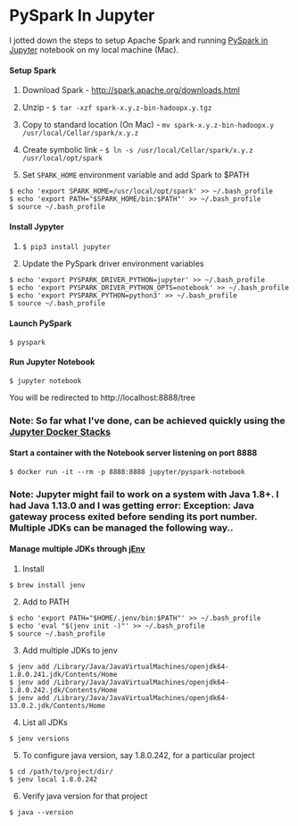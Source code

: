 # PySpark In Jupyter

I jotted down the steps to setup Apache Spark and running [PySpark in Jupyter](https://towardsdatascience.com/how-to-use-pyspark-on-your-computer-9c7180075617) notebook on my local machine (Mac).

#### Setup Spark
1. Download Spark - http://spark.apache.org/downloads.html

1. Unzip - `$ tar -xzf spark-x.y.z-bin-hadoopx.y.tgz`

1. Copy to standard location (On Mac) - `mv spark-x.y.z-bin-hadoopx.y /usr/local/Cellar/spark/x.y.z`

1. Create symbolic link - `$ ln -s /usr/local/Cellar/spark/x.y.z /usr/local/opt/spark`

1. Set `SPARK_HOME` environment variable and add Spark to $PATH
```shell script
$ echo 'export SPARK_HOME=/usr/local/opt/spark' >> ~/.bash_profile
$ echo 'export PATH="$SPARK_HOME/bin:$PATH"' >> ~/.bash_profile
$ source ~/.bash_profile
```

#### Install Jypyter
1. `$ pip3 install jupyter`

1. Update the PySpark driver environment variables
```shell script
$ echo 'export PYSPARK_DRIVER_PYTHON=jupyter' >> ~/.bash_profile
$ echo 'export PYSPARK_DRIVER_PYTHON_OPTS=notebook' >> ~/.bash_profile
$ echo 'export PYSPARK_PYTHON=python3' >> ~/.bash_profile 
$ source ~/.bash_profile
```

#### Launch PySpark
```shell script
$ pyspark
```

#### Run Jupyter Notebook
```shell script
$ jupyter notebook
```

You will be redirected to http://localhost:8888/tree

### Note: So far what I've done, can be achieved quickly using the [Jupyter Docker Stacks](https://jupyter-docker-stacks.readthedocs.io/en/latest/index.html)

#### Start a container with the Notebook server listening on port 8888
```shell script
$ docker run -it --rm -p 8888:8888 jupyter/pyspark-notebook
```

### Note: Jupyter might fail to work on a system with Java 1.8+. I had Java 1.13.0 and I was getting error: Exception: Java gateway process exited before sending its port number. Multiple JDKs can be managed the following way..

#### Manage multiple JDKs through [jEnv](https://github.com/jenv/jenv)

1. Install
```shell script
$ brew install jenv
```

2. Add to PATH
```shell script
$ echo 'export PATH="$HOME/.jenv/bin:$PATH"' >> ~/.bash_profile
$ echo 'eval "$(jenv init -)"' >> ~/.bash_profile
$ source ~/.bash_profile
```

3. Add multiple JDKs to jenv
```shell script
$ jenv add /Library/Java/JavaVirtualMachines/openjdk64-1.8.0.241.jdk/Contents/Home
$ jenv add /Library/Java/JavaVirtualMachines/openjdk64-1.8.0.242.jdk/Contents/Home
$ jenv add /Library/Java/JavaVirtualMachines/openjdk64-13.0.2.jdk/Contents/Home
```

4. List all JDKs
```shell script
$ jenv versions
```

5. To configure java version, say 1.8.0.242, for a particular project
```shell script
$ cd /path/to/project/dir/
$ jenv local 1.8.0.242 
```

6. Verify java version for that project
```shell script
$ java --version
```







